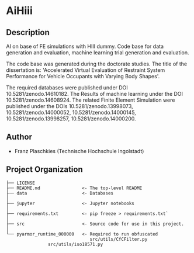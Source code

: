 # AiHiii

## Description

AI on base of FE simulations with HIII dummy.
Code base for data generation and evaluation, machine learning trial generation
and evaluation.

The code base was generated during the doctorate studies. The title of the
dissertation is: 'Accelerated Virtual Evaluation of Restraint System Performance
for Vehicle Occupants with Varying Body Shapes'.

The required databases were published under DOI 10.5281/zenodo.14610182.
The Results of machine learning under the DOI 10.5281/zenodo.14608924.
The related Finite Element Simulation were published under the DOIs 10.5281/zenodo.13998073, 10.5281/zenodo.14000052, 10.5281/zenodo.14000145, 10.5281/zenodo.13998257, 10.5281/zenodo.14000200.


## Author

- Franz Plaschkies (Technische Hochschule Ingolstadt)


## Project Organization


    ├── LICENSE
    ├── README.md                <- The top-level README
    ├── data                     <- Databases
    │
    ├── jupyter                  <- Jupyter notebooks
    │
    ├── requirements.txt         <- pip freeze > requirements.txt`
    │
    ├── src                      <- Source code for use in this project.
    │
    └── pyarmor_runtime_000000   <- Required to run obfuscated 
	                                src/utils/CfCFilter.py
					src/utils/iso18571.py
